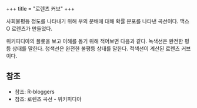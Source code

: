 +++
title = "로렌츠 커브"
+++


사회불평등 정도를 나타내기 위해 부의 분배에 대해 확률 분포를 나타낸 곡선이다.
맥스 O 로렌츠가 만들었다.

위키피디아의 플롯을 보고 이해를 돕기 위해 적어보면 다음과 같다.
녹색선은 완전한 평등 상태를 말한다.
청색선은 완전한 불평등 상태를 말한다.
적색선이 계산된 로렌츠 커브이다.

## 참조

* 참조: R-bloggers
* 참조: 로렌츠 곡선 - 위키피디아